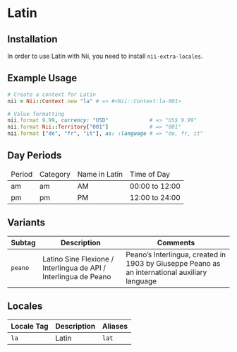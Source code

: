 <!-- This file has been generated. Source: src/docs/languages/_template.md.erb -->

# Latin

## Installation

In order to use Latin with Nii, you need to install `nii-extra-locales`.

## Example Usage

``` ruby
# Create a context for Latin
nii = Nii::Context.new "la" # => #<Nii::Context:la-001>

# Value formatting
nii.format 9.99, currency: "USD"             # => "US$ 9.99"
nii.format Nii::Territory["001"]             # => "001"
nii.format ["de", "fr", "it"], as: :language # => "de, fr, it"
```

## Day Periods


<table>
  <thead>
    <tr>
      <td>Period</td>
      <td>Category</td>
      <td>Name in Latin</td>
      <td>Time of Day</td>
    </tr>
  </thead>
  <tbody>
    <tr>
      <td>am</td>
      <td>am</td>
      <td>AM</td>
      <td>00:00 to 12:00</td>
    </tr>
    <tr>
      <td>pm</td>
      <td>pm</td>
      <td>PM</td>
      <td>12:00 to 24:00</td>
    </tr>
  </tbody>
</table>


## Variants

<table>
  <thead>
    <tr>
      <th>Subtag</th>
      <th>Description</th>
      <th>Comments</th>
    </tr>
  </thead>
  <tbody>
    <tr>
      <td><code>peano</code></td>
      <td>Latino Sine Flexione / Interlingua de API / Interlingua de Peano</td>
      <td>Peano’s Interlingua, created in 1903 by Giuseppe Peano as an international auxiliary language</td>
    </tr>
  </tbody>
</table>

## Locales

<table>
  <thead>
    <tr>
      <th>Locale Tag</th>
      <th>Description</th>
      <th>Aliases</th>
    </tr>
  </thead>
  <tbody>
    <tr>
      <td><code>la</code></td>
      <td>Latin</td>
      <td><code>lat</code></td>
    </tr>
  </tbody>
</table>

